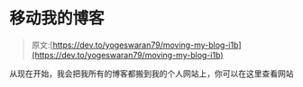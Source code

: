 # 移动我的博客

> 原文:[https://dev.to/yogeswaran79/moving-my-blog-i1b](https://dev.to/yogeswaran79/moving-my-blog-i1b)

从现在开始，我会把我所有的博客都搬到我的个人网站上，你可以在这里查看网站